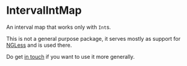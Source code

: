 # IntervalIntMap

An interval map that works only with `Int`s.

This is not a general purpose package, it serves mostly as support for
[NGLess](https://ngless.embl.de) and is used there.

Do get [in touch](mailto:luis@luispedro.org) if you want to use it more
generally.


